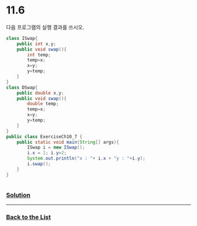 # 11.6

다음 프로그램의 실행 결과를 쓰시오.

```java
class ISwap{
    public int x,y;
    public void swap(){
        int temp;
        temp=x;
        x=y;
        y=temp;
    }
}
class DSwap{
    public double x,y;
    public void swap(){
        double temp;
        temp=x;
        x=y;
        y=temp;
    }
}
public class ExerciseCh10_7 {
    public static void main(String[] args){
        ISwap i = new ISwap();
        i.x = 1; i.y=2;
        System.out.println("x : "+ i.x + "y : "+i.y);
        i.swap();
    }
}



```

### [**Solution**](../Solutions/11.6.md)

___

### [**Back to the List**](../#list-of-problems)
